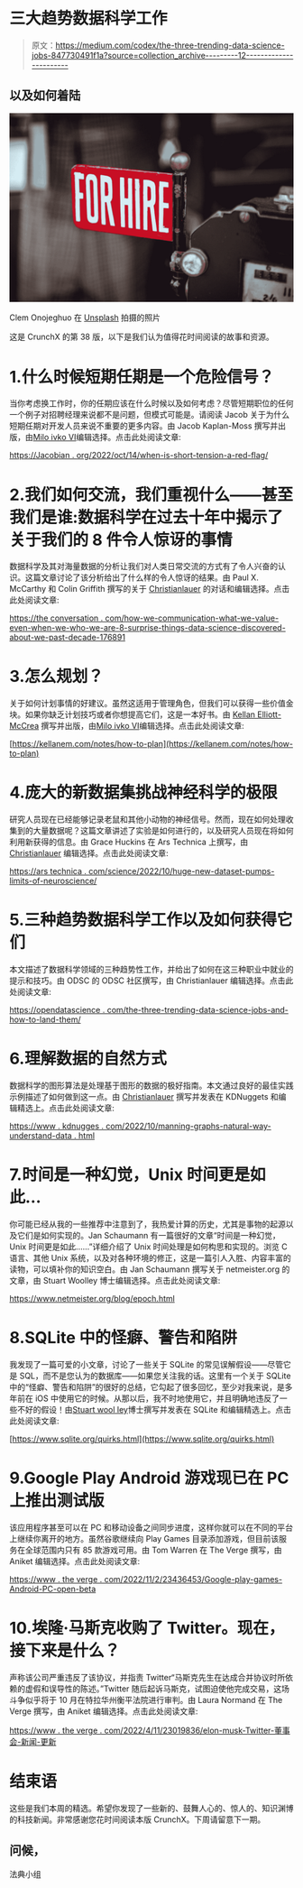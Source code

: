 # 三大趋势数据科学工作

> 原文：<https://medium.com/codex/the-three-trending-data-science-jobs-847730491f1a?source=collection_archive---------12----------------------->

## 以及如何着陆

![](img/edda1116ca069844a40a6f8dfc13f16e.png)

Clem Onojeghuo 在 [Unsplash](https://unsplash.com?utm_source=medium&utm_medium=referral) 拍摄的照片

这是 CrunchX 的第 38 版，以下是我们认为值得花时间阅读的故事和资源。

# 1.什么时候短期任期是一个危险信号？

当你考虑换工作时，你的任期应该在什么时候以及如何考虑？尽管短期职位的任何一个例子对招聘经理来说都不是问题，但模式可能是。请阅读 Jacob 关于为什么短期任期对开发人员来说不重要的更多内容。由 Jacob Kaplan-Moss 撰写并出版，由[Milo ivko VI](https://medium.com/u/3ee57b082bb?source=post_page-----847730491f1a--------------------------------)编辑选择。点击此处阅读文章:

[https://Jacobian . org/2022/oct/14/when-is-short-tension-a-red-flag/](https://jacobian.org/2022/oct/14/when-is-short-tenure-a-red-flag/)

# 2.我们如何交流，我们重视什么——甚至我们是谁:数据科学在过去十年中揭示了关于我们的 8 件令人惊讶的事情

数据科学及其对海量数据的分析让我们对人类日常交流的方式有了令人兴奋的认识。这篇文章讨论了该分析给出了什么样的令人惊讶的结果。由 Paul X. McCarthy 和 Colin Griffith 撰写的关于 [Christianlauer](https://medium.com/u/2696f801a31a?source=post_page-----847730491f1a--------------------------------) 的对话和编辑选择。点击此处阅读文章:

[https://the conversation . com/how-we-communication-what-we-value-even-when-we-who-we-are-8-surprise-things-data-science-discovered-about-we-past-decade-176891](https://theconversation.com/how-we-communicate-what-we-value-even-who-we-are-8-surprising-things-data-science-has-revealed-about-us-over-the-past-decade-176891)

# 3.怎么规划？

关于如何计划事情的好建议。虽然这适用于管理角色，但我们可以获得一些价值金块。如果你缺乏计划技巧或者你想提高它们，这是一本好书。由 [Kellan Elliott-McCrea](https://kellanem.com/) 撰写并出版，由[Milo ivko VI](https://medium.com/u/3ee57b082bb?source=post_page-----847730491f1a--------------------------------)编辑选择。点击此处阅读文章:

[https://kellanem.com/notes/how-to-plan](https://kellanem.com/notes/how-to-plan)

# 4.庞大的新数据集挑战神经科学的极限

研究人员现在已经能够记录老鼠和其他小动物的神经信号。然而，现在如何处理收集到的大量数据呢？这篇文章讲述了实验是如何进行的，以及研究人员现在将如何利用新获得的信息。由 Grace Huckins 在 Ars Technica 上撰写，由 [Christianlauer](https://medium.com/u/2696f801a31a?source=post_page-----847730491f1a--------------------------------) 编辑选择。点击此处阅读文章:

[https://ars technica . com/science/2022/10/huge-new-dataset-pumps-limits-of-neuroscience/](https://arstechnica.com/science/2022/10/huge-new-dataset-pushes-limits-of-neuroscience/)

# 5.三种趋势数据科学工作以及如何获得它们

本文描述了数据科学领域的三种趋势性工作，并给出了如何在这三种职业中就业的提示和技巧。由 ODSC 的 ODSC 社区撰写，由 Christianlauer 编辑选择。点击此处阅读文章:

[https://opendatascience . com/the-three-trending-data-science-jobs-and-how-to-land-them/](https://opendatascience.com/the-three-trending-data-science-jobs-and-how-to-land-them/)

# 6.理解数据的自然方式

数据科学的图形算法是处理基于图形的数据的极好指南。本文通过良好的最佳实践示例描述了如何做到这一点。由 [Christianlauer](https://medium.com/u/2696f801a31a?source=post_page-----847730491f1a--------------------------------) 撰写并发表在 KDNuggets 和编辑精选上。点击此处阅读文章:

[https://www . kdnugges . com/2022/10/manning-graphs-natural-way-understand-data . html](https://www.kdnuggets.com/2022/10/manning-graphs-natural-way-understand-data.html)

# 7.时间是一种幻觉，Unix 时间更是如此…

你可能已经从我的一些推荐中注意到了，我热爱计算的历史，尤其是事物的起源以及它们是如何实现的。Jan Schaumann 有一篇很好的文章“时间是一种幻觉，Unix 时间更是如此……”详细介绍了 Unix 时间处理是如何构思和实现的。浏览 C 语言、其他 Unix 系统，以及对各种环境的修正，这是一篇引人入胜、内容丰富的读物，可以填补你的知识空白。由 Jan Schaumann 撰写关于 netmeister.org 的文章，由 Stuart Woolley 博士编辑选择。点击此处阅读文章:

https://www.netmeister.org/blog/epoch.html

# 8.SQLite 中的怪癖、警告和陷阱

我发现了一篇可爱的小文章，讨论了一些关于 SQLite 的常见误解假设——尽管它是 SQL，而不是您认为的数据库——如果您关注我的话。这里有一个关于 SQLite 中的“怪癖、警告和陷阱”的很好的总结，它勾起了很多回忆，至少对我来说，是多年前在 iOS 中使用它的时候。从那以后，我不时地使用它，并且明确地违反了一些不好的假设！由[Stuart wool ley](https://medium.com/u/a435b5883828?source=post_page-----847730491f1a--------------------------------)博士撰写并发表在 SQLite 和编辑精选上。点击此处阅读文章:

[https://www.sqlite.org/quirks.html](https://www.sqlite.org/quirks.html)

# 9.Google Play Android 游戏现已在 PC 上推出测试版

该应用程序甚至可以在 PC 和移动设备之间同步进度，这样你就可以在不同的平台上继续你离开的地方。虽然谷歌继续向 Play Games 目录添加游戏，但目前该服务在全球范围内只有 85 款游戏可用。由 Tom Warren 在 The Verge 撰写，由 Aniket 编辑选择。点击此处阅读文章:

[https://www . the verge . com/2022/11/2/23436453/Google-play-games-Android-PC-open-beta](https://www.theverge.com/2022/11/2/23436453/google-play-games-android-pc-open-beta)

# 10.埃隆·马斯克收购了 Twitter。现在，接下来是什么？

声称该公司严重违反了该协议，并指责 Twitter“马斯克先生在达成合并协议时所依赖的虚假和误导性的陈述。”Twitter 随后起诉马斯克，试图迫使他完成交易，这场斗争似乎将于 10 月在特拉华州衡平法院进行审判。由 Laura Normand 在 The Verge 撰写，由 Aniket 编辑选择。点击此处阅读文章:

[https://www . the verge . com/2022/4/11/23019836/elon-musk-Twitter-董事会-新闻-更新](https://www.theverge.com/2022/4/11/23019836/elon-musk-twitter-board-of-directors-news-updates)

# 结束语

这些是我们本周的精选。希望你发现了一些新的、鼓舞人心的、惊人的、知识渊博的科技新闻。非常感谢您花时间阅读本版 CrunchX。下周请留意下一期。

## 问候，

法典小组